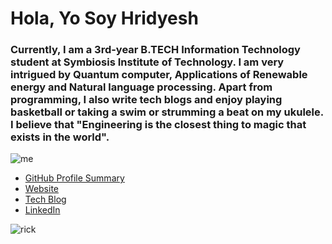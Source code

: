 # Hola, Yo Soy Hridyesh
### Currently, I am a 3rd-year B.TECH Information Technology student at Symbiosis Institute of Technology. I am very intrigued by Quantum computer, Applications of Renewable energy and Natural language processing. Apart from programming, I also write tech blogs and enjoy playing basketball or taking a swim or strumming a beat on my ukulele. I believe that "Engineering is the closest thing to magic that exists in the world".
 <img src=https://kakabisht.github.io./images/me_pic.jpeg alt="me" id="me">

- [GitHub Profile Summary](https://profile-summary-for-github.com/user/kakabisht)
- [Website](https://kakabisht.github.io./) 
- [Tech Blog](https://programmerprodigy.code.blog/)
- [LinkedIn](https://www.linkedin.com/in/hridyesh-bisht-223406133/)

 <img src=https://media.giphy.com/media/cODrlNTkGnZGVtVagd/giphy.gif alt="rick" id="rick">
